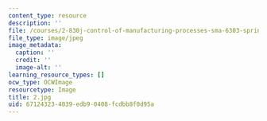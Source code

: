 ```yaml
---
content_type: resource
description: ''
file: /courses/2-830j-control-of-manufacturing-processes-sma-6303-spring-2008/671243234039edb90408fcdbb8f0d95a_2.jpg
file_type: image/jpeg
image_metadata:
  caption: ''
  credit: ''
  image-alt: ''
learning_resource_types: []
ocw_type: OCWImage
resourcetype: Image
title: 2.jpg
uid: 67124323-4039-edb9-0408-fcdbb8f0d95a
---
```

